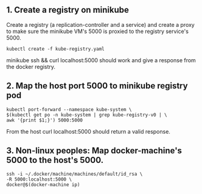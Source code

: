 ## 1. Create a registry on minikube

Create a registry (a replication-controller and a service) and create a proxy to make sure the minikube VM's 5000 is proxied to the registry service's 5000.

```
kubectl create -f kube-registry.yaml
```

minikube ssh && curl localhost:5000 should work and give a response from the docker registry.

## 2. Map the host port 5000 to minikube registry pod

```
kubectl port-forward --namespace kube-system \
$(kubectl get po -n kube-system | grep kube-registry-v0 | \
awk '{print $1;}') 5000:5000
```

From the host curl localhost:5000 should return a valid response.

## 3. Non-linux peoples: Map docker-machine's 5000 to the host's 5000.

```
ssh -i ~/.docker/machine/machines/default/id_rsa \
-R 5000:localhost:5000 \
docker@$(docker-machine ip)
```
